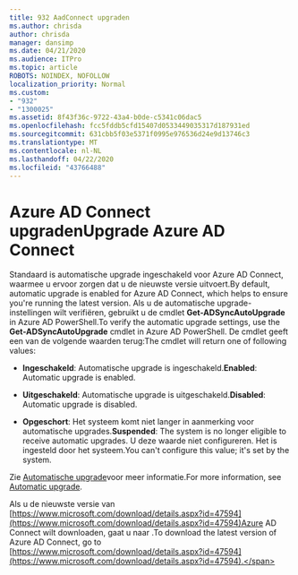```yaml
---
title: 932 AadConnect upgraden
ms.author: chrisda
author: chrisda
manager: dansimp
ms.date: 04/21/2020
ms.audience: ITPro
ms.topic: article
ROBOTS: NOINDEX, NOFOLLOW
localization_priority: Normal
ms.custom:
- "932"
- "1300025"
ms.assetid: 8f43f36c-9722-43a4-b0de-c5341c06dac5
ms.openlocfilehash: fcc5fddb5cfd15407d0533449035317d187931ed
ms.sourcegitcommit: 631cbb5f03e5371f0995e976536d24e9d13746c3
ms.translationtype: MT
ms.contentlocale: nl-NL
ms.lasthandoff: 04/22/2020
ms.locfileid: "43766488"
---
```

# <a name="upgrade-azure-ad-connect"></a><span data-ttu-id="4a642-102">Azure AD Connect upgraden</span><span class="sxs-lookup"><span data-stu-id="4a642-102">Upgrade Azure AD Connect</span></span>

<span data-ttu-id="4a642-103">Standaard is automatische upgrade ingeschakeld voor Azure AD Connect, waarmee u ervoor zorgen dat u de nieuwste versie uitvoert.</span><span class="sxs-lookup"><span data-stu-id="4a642-103">By default, automatic upgrade is enabled for Azure AD Connect, which helps to ensure you're running the latest version.</span></span> <span data-ttu-id="4a642-104">Als u de automatische upgrade-instellingen wilt verifiëren, gebruikt u de cmdlet **Get-ADSyncAutoUpgrade** in Azure AD PowerShell.</span><span class="sxs-lookup"><span data-stu-id="4a642-104">To verify the automatic upgrade settings, use the **Get-ADSyncAutoUpgrade** cmdlet in Azure AD PowerShell.</span></span> <span data-ttu-id="4a642-105">De cmdlet geeft een van de volgende waarden terug:</span><span class="sxs-lookup"><span data-stu-id="4a642-105">The cmdlet will return one of following values:</span></span>

- <span data-ttu-id="4a642-106">**Ingeschakeld**: Automatische upgrade is ingeschakeld.</span><span class="sxs-lookup"><span data-stu-id="4a642-106">**Enabled**: Automatic upgrade is enabled.</span></span>

- <span data-ttu-id="4a642-107">**Uitgeschakeld**: Automatische upgrade is uitgeschakeld.</span><span class="sxs-lookup"><span data-stu-id="4a642-107">**Disabled**: Automatic upgrade is disabled.</span></span>

- <span data-ttu-id="4a642-108">**Opgeschort**: Het systeem komt niet langer in aanmerking voor automatische upgrades.</span><span class="sxs-lookup"><span data-stu-id="4a642-108">**Suspended**: The system is no longer eligible to receive automatic upgrades.</span></span> <span data-ttu-id="4a642-109">U deze waarde niet configureren. Het is ingesteld door het systeem.</span><span class="sxs-lookup"><span data-stu-id="4a642-109">You can't configure this value; it's set by the system.</span></span>

<span data-ttu-id="4a642-110">Zie [Automatische upgrade](https://docs.microsoft.com/azure/active-directory/connect/active-directory-aadconnect-feature-automatic-upgrade)voor meer informatie.</span><span class="sxs-lookup"><span data-stu-id="4a642-110">For more information, see [Automatic upgrade](https://docs.microsoft.com/azure/active-directory/connect/active-directory-aadconnect-feature-automatic-upgrade).</span></span>

<span data-ttu-id="4a642-111">Als u de nieuwste versie van [https://www.microsoft.com/download/details.aspx?id=47594](https://www.microsoft.com/download/details.aspx?id=47594)Azure AD Connect wilt downloaden, gaat u naar .</span><span class="sxs-lookup"><span data-stu-id="4a642-111">To download the latest version of Azure AD Connect, go to [https://www.microsoft.com/download/details.aspx?id=47594](https://www.microsoft.com/download/details.aspx?id=47594).</span></span>
